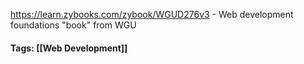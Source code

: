 https://learn.zybooks.com/zybook/WGUD276v3 - Web development foundations "book" from WGU 

#### Tags: [[Web Development]]



